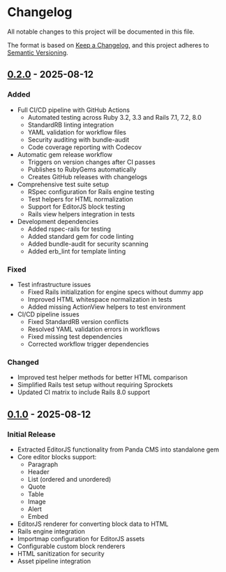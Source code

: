 # Changelog

All notable changes to this project will be documented in this file.

The format is based on [Keep a Changelog](https://keepachangelog.com/en/1.1.0/),
and this project adheres to [Semantic Versioning](https://semver.org/spec/v2.0.0.html).

## [0.2.0] - 2025-08-12

### Added
- Full CI/CD pipeline with GitHub Actions
  - Automated testing across Ruby 3.2, 3.3 and Rails 7.1, 7.2, 8.0
  - StandardRB linting integration
  - YAML validation for workflow files
  - Security auditing with bundle-audit
  - Code coverage reporting with Codecov
- Automatic gem release workflow
  - Triggers on version changes after CI passes
  - Publishes to RubyGems automatically
  - Creates GitHub releases with changelogs
- Comprehensive test suite setup
  - RSpec configuration for Rails engine testing
  - Test helpers for HTML normalization
  - Support for EditorJS block testing
  - Rails view helpers integration in tests
- Development dependencies
  - Added rspec-rails for testing
  - Added standard gem for code linting
  - Added bundle-audit for security scanning
  - Added erb_lint for template linting

### Fixed
- Test infrastructure issues
  - Fixed Rails initialization for engine specs without dummy app
  - Improved HTML whitespace normalization in tests
  - Added missing ActionView helpers to test environment
- CI/CD pipeline issues
  - Fixed StandardRB version conflicts
  - Resolved YAML validation errors in workflows
  - Fixed missing test dependencies
  - Corrected workflow trigger dependencies

### Changed
- Improved test helper methods for better HTML comparison
- Simplified Rails test setup without requiring Sprockets
- Updated CI matrix to include Rails 8.0 support

## [0.1.0] - 2025-08-12

### Initial Release
- Extracted EditorJS functionality from Panda CMS into standalone gem
- Core editor blocks support:
  - Paragraph
  - Header
  - List (ordered and unordered)
  - Quote
  - Table
  - Image
  - Alert
  - Embed
- EditorJS renderer for converting block data to HTML
- Rails engine integration
- Importmap configuration for EditorJS assets
- Configurable custom block renderers
- HTML sanitization for security
- Asset pipeline integration

[0.2.0]: https://github.com/tastybamboo/panda-editor/compare/v0.1.0...v0.2.0
[0.1.0]: https://github.com/tastybamboo/panda-editor/releases/tag/v0.1.0